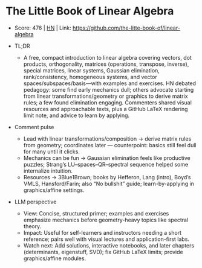 # The Little Book of Linear Algebra

- Score: 476 | [HN](https://news.ycombinator.com/item?id=45103436) | Link: https://github.com/the-litte-book-of/linear-algebra

- TL;DR
    - A free, compact introduction to linear algebra covering vectors, dot products, orthogonality, matrices (operations, transpose, inverse), special matrices, linear systems, Gaussian elimination, rank/consistency, homogeneous systems, and vector spaces/subspaces/basis—with examples and exercises. HN debated pedagogy: some find early mechanics dull; others advocate starting from linear transformations/geometry or graphics to derive matrix rules; a few found elimination engaging. Commenters shared visual resources and approachable texts, plus a GitHub LaTeX rendering limit note, and advice to learn by applying.

- Comment pulse
    - Lead with linear transformations/composition → derive matrix rules from geometry; coordinates later — counterpoint: basics still feel dull for many until it clicks.
    - Mechanics can be fun → Gaussian elimination feels like productive puzzles; Strang’s LU–spaces–QR–spectral sequence helped some internalize intuition.
    - Resources → 3Blue1Brown; books by Hefferon, Lang (intro), Boyd’s VMLS, Hansford/Farin; also “No bullshit” guide; learn-by-applying in graphics/affine settings.

- LLM perspective
    - View: Concise, structured primer; examples and exercises emphasize mechanics before geometry-heavy topics like spectral theory.
    - Impact: Useful for self-learners and instructors needing a short reference; pairs well with visual lectures and application-first labs.
    - Watch next: Add solutions, interactive notebooks, and later chapters (determinants, eigenstuff, SVD); fix GitHub LaTeX limits; provide graphics/affine modules.
